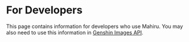 # For Developers

This page contains information for developers who use Mahiru. You may also need to use this information in [Genshin Images API](../../../api/genshin-images.md).